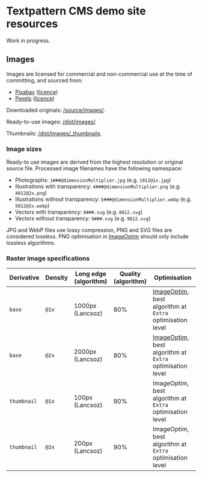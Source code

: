 # Textpattern CMS demo site resources

Work in progress.

## Images

Images are licensed for commercial and non-commercial use at the time of committing, and sourced from:

* [Pixabay](https://pixabay.com) ([licence](https://pixabay.com/service/terms/#license))
* [Pexels](https://www.pexels.com) ([licence](https://www.pexels.com/photo-license/))

Downloaded originals: [/source/images/](https://github.com/pragmatika/textpattern-demo-resources/tree/master/source/images).

Ready-to-use images: [/dist/images/](https://github.com/pragmatika/textpattern-demo-resources/tree/master/dist/images).

Thumbnails: [/dist/images/_thumbnails](https://github.com/pragmatika/textpattern-demo-resources/tree/master/dist/images/_thumbnails).

### Image sizes

Ready-to use images are derived from the highest resolution or original source file. Processed image filenames have the following namespace:

* Photographs: `1###@dimensionMultiplier.jpg` (e.g. `1012@1x.jpg`)
* Illustrations with transparency: `4###@dimensionMultiplier.png` (e.g. `4012@2x.png`)
* Illustrations without transparency: `5###@dimensionMultiplier.webp` (e.g. `5012@2x.webp`)
* Vectors with transparency: `8###.svg` (e.g. `8012.svg`)
* Vectors without transparency: `9###.svg` (e.g. `9012.svg`)

JPG and WebP files use lossy compression, PNG and SVG files are considered lossless. PNG optimisation in [ImageOptim](https://imageoptim.com/) should only include lossless algorithms.

### Raster image specifications

| Derivative | Density | Long edge (algorithm) | Quality (algorithm) | Optimisation |
|---|---|---|---|---|
| `base` | `@1x` | 1000px (Lancsoz) | 80% | [ImageOptim](https://imageoptim.com/), best algorithm at `Extra` optimisation level |
| `base` | `@2x` | 2000px (Lancsoz) | 80% | [ImageOptim](https://imageoptim.com/), best algorithm at `Extra` optimisation level |
| `thumbnail` | `@1x` | 100px (Lancsoz) | 90% | ImageOptim, best algorithm at `Extra` optimisation level |
| `thumbnail` | `@2x` | 200px (Lancsoz) | 90% | ImageOptim, best algorithm at `Extra` optimisation level |
